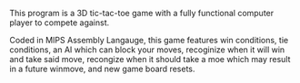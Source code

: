 This program is a 3D tic-tac-toe game with a fully functional computer player to compete against.

Coded in MIPS Assembly Langauge, this game features win conditions, tie conditions, an AI which can block your moves, recoginize when it will win and take said move, recongize when it should take a moe which may result in a future winmove, and new game board resets.
